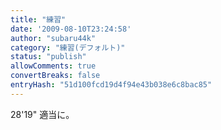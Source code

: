 ```yaml
---
title: "練習"
date: '2009-08-10T23:24:58'
author: "subaru44k"
category: "練習(デフォルト)"
status: "publish"
allowComments: true
convertBreaks: false
entryHash: "51d100fcd19d4f94e43b038e6c8bac85"
---
```

28'19"
適当に。
